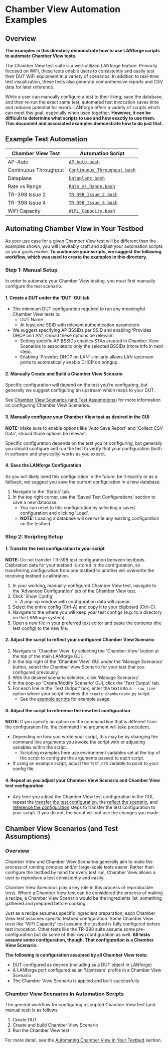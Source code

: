 # Chamber View Automation Examples

## Overview

**The examples in this directory demonstrate how to use LANforge scripts to automate Chamber View tests.**

The Chamber View test suite is a well-utilized LANforge feature. Primarily focused on WiFi, these tests enable users to consistently and easily test their DUT WiFi equipment in a variety of scenarios. In addition to real-time test visualization, these tests also generate comprehensive reports and CSV data for later reference.

While a user can manually configure a test to their liking, save the database, and then re-run the exact same test, automated test invocation saves time and reduces potential for errors. LANforge offers a variety of scripts which can meet this goal, especially when used together. **However, it can be difficult to determine what scripts to use and how exactly to use them. This document and associated examples demonstrate how to do just that.**

## Example Test Automation

| Chamber View Test     | Automation Script                                                                  |
| --------------------- | ---------------------------------------------------------------------------------- |
| AP-Auto               | [`AP-Auto.bash`](./AP-Auto/AP-Auto.bash)                                           |
| Continuous Throughput | [`Continuous_Throughput.bash`](./Continuous_Throughput/Continuous_Throughput.bash) |
| Dataplane             | [`Dataplane.bash`](./Dataplane/Dataplane.bash)                                     |
| Rate vs Range         | [`Rate_vs_Range.bash`](./Rate_vs_Range/Rate_vs_Range.bash)                         |
| TR-398 Issue 2        | [`TR-398_Issue_2.bash`](./TR-398_Issue_2/TR-398_Issue_2.bash)                      |
| TR-398 Issue 4        | [`TR-398_Issue_4.bash`](./TR-398_Issue_4/TR-398_Issue_4.bash)                      |
| WiFi Capacity         | [`WiFi_Capacity.bash`](./WiFi_Capacity/WiFi_Capacity.bash)                         |

## Automating Chamber View in Your Testbed

As your use case for a given Chamber View test will be different than the examples shown, you will inevitably craft and adjust your automation scripts as your goals evolve. **To customize your scripts, we suggest the following workflow, which was used to create the examples in this directory.**

### Step 1: Manual Setup

In order to automate your Chamber View testing, you must first manually configure the test scenario.

#### 1. Create a DUT under the 'DUT' GUI tab

- The minimum DUT configuration required to run any meaningful Chamber View tests is:
  - DUT Name
  - At least one SSID with relevant authentication parameters
- We suggest specifying AP BSSIDs per SSID and enabling 'Provides DHCP on LAN', should these options be relevant.
  - Setting specific AP BSSIDs enables STAs created in Chamber View Scenarios to associate to only the selected BSSIDs (more info in next step).
  - Enabling 'Provides DHCP on LAN' similarly allows LAN upstream ports to automatically enable DHCP on bringup.

#### 2. Manually Create and Build a Chamber View Scenario

Specific configuration will depend on the test you're configuring, but generally we suggest configuring an upstream which maps to your DUT.

See [Chamber View Scenarios (and Test Assumptions)](#chamber-view-scenarios-and-test-assumptions) for more information on configuring Chamber View Scenarios.

#### 3. Manually configure your Chamber View test as desired in the GUI

**NOTE:** Make sure to enable options like 'Auto Save Report' and 'Collect CSV Data', should those options be relevant.

Specific configuration depends on the test you're configuring, but generally you should configure and run the test to verify that your configuration (both in software and physically) works as you expect.

#### 4. Save the LANforge Configuration

As you will likely need this configuration in the future, be it exactly or as a fallback, we suggest you save the current configuration in a new database.

1. Navigate to the 'Status' tab.
2. In the top right corner, use the 'Saved Test Configurations' section to save a new database.
   - You can reset to this configuration by selecting a saved configuration and clicking 'Load'.
   - **NOTE:** Loading a database will overwrite any existing configuration on the testbed.

### Step 2: Scripting Setup

#### 1. Transfer the test configuration to your script

**NOTE:** Do not transfer TR-398 test configuration between testbeds. Calibration data for your testbed is stored in the configuration, so transferring configuration from one testbed to another will overwrite the receiving testbed's calibration.

1. In your working, manually-configured Chamber View test, navigate to the 'Advanced Configuration' tab of the Chamber View test.
2. Click 'Show Config'
   - A pop-up window with configuration data will appear.
3. Select the entire config (Ctrl-A) and copy it to your clipboard (Ctrl-C).
4. Navigate to the where you will keep your test configs (e.g. to a directory on the LANforge system).
5. Open a new file in your preferred text editor and paste the contents (the test config) to the new file.

#### 2. Adjust the script to reflect your configured Chamber View Scenario

1. Navigate to 'Chamber View' by selecting the 'Chamber View' button at the top of the main LANforge GUI.
2. In the top right of the 'Chamber View' GUI under the 'Manage Scenarios' button, select the Chamber View Scenario for your test that you configured previously.
3. With the desired scenario selected, click 'Manage Scenarios'.
4. In the pop-up 'Create/Modify Scenario' GUI, click the 'Text Output' tab.
5. For each line in the 'Text Output' box, enter the text into a `--raw_line` option where your script invokes the `create_chamberview.py` script.
   - See the [example scripts](#chamber-view-automation-examples) for example usage.

#### 3. Adjust the script to reference the new test configuration

**NOTE:** If you specify an option on the command line that is different from the configuration file, the command line argument will take precedent.

- Depending on how you wrote your script, this may be by changing the command line arguments you invoke the script with or adjusting variables within the script.
  - Scripting examples here use environment variables set at the top of the script to configure the arguments passed to each script.
- If using an example script, adjust the `TEST_CFG` variable to point to your config file.

#### 4. Repeat as you adjust your Chamber View Scenario and Chamber View test configuration

- Any time you adjust the Chamber View test configuration in the GUI, repeat the [transfer the test configuration](#1-transfer-the-test-configuration-to-your-script), the [reflect the scenario](#2-adjust-the-script-to-reflect-your-configured-chamber-view-scenario), and [reference the configuration](#3-adjust-the-script-to-reference-the-new-test-configuration) steps to transfer the test configuration to your script. If you do not, the script will not use the changes you made.

## Chamber View Scenarios (and Test Assumptions)

### Overview

Chamber View and Chamber View Scenarios generally aim to make the process of running complex and/or large-scale tests easier. Rather than configure the testbed by hand for every test run, Chamber View allows a user to reproduce a test consistently and easily.

Chamber View Scenarios play a key role in this process of reproducible tests. Where a Chamber View test can be considered the process of making a recipe, a Chamber View Scenario would be the ingredients list, something gathered and prepared before cooking.

Just as a recipe assumes specific ingredient preparation, each Chamber View test assumes specific testbed configuration. Some Chamber View tests like 'WiFi Capacity' test assume the testbed is fully configured before test invocation. Other tests like the TR-398 suite assume some pre-configuration but do some of their own configuration as well. **All tests assume some configuration, though. That configuration is a Chamber View Scenario.**

**The following is configuration assumed by all Chamber View tests:**

- DUT configured as desired (including as a DUT object in LANforge)
- A LANforge port configured as an 'Upstream' profile in a Chamber View Scenario
- The Chamber View Scenario is applied and built successfully

### Chamber View Scenarios In Automation Scripts

The general workflow for configuring a scripted Chamber View test (and manual test) is as follows:

1. Create DUT
2. Create and build Chamber View Scenario
3. Run the Chamber View test

For more detail, see the [Automating Chamber View in Your Testbed](#automating-chamber-view-in-your-testbed) section.
